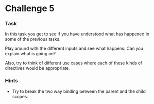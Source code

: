 # Challenge 5

### Task

In this task you get to see if you have understood what has happened in some of the previous tasks.

Play around with the different inputs and see what happens. Can you explain what is going on?

Also, try to think of different use cases where each of these kinds of directives would be appropriate.

### Hints

- Try to break the two way binding between the parent and the child scopes.